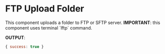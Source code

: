 # FTP Upload Folder

This component uploads a folder to FTP or SFTP server. __IMPORTANT__: this component uses terminal \`lftp\` command.

__OUTPUT__:

```javascript
{ success: true }
```